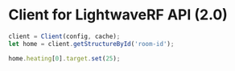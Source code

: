 # Client for LightwaveRF API (2.0)

```javascript
client = Client(config, cache);
let home = client.getStructureById('room-id');

home.heating[0].target.set(25);
```